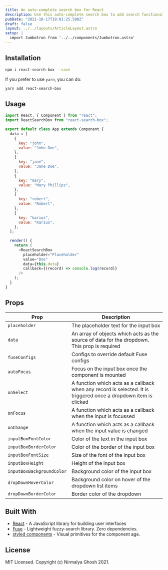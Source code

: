 ```yaml
---
title: An auto-complete search box for React
description: Use this auto-complete search box to add search functionality to your application.
pubDate: "2021-10-17T19:01:25.588Z"
draft: false
layout: ../../layouts/ArticleLayout.astro
setup: |
  import Jumbotron from '../../components/Jumbotron.astro'
---
```


<Jumbotron
  description="An auto-complete search box for React"
  githubLink="https://github.com/ghoshnirmalya/react-search-box"
  demoLink="https://codesandbox.io/s/react-search-box-example-cra-17ml6"
/>

## Installation

```bash
npm i react-search-box --save
```

If you prefer to use `yarn`, you can do:

```bash
yarn add react-search-box
```

## Usage

```js
import React, { Component } from "react";
import ReactSearchBox from "react-search-box";

export default class App extends Component {
  data = [
    {
      key: "john",
      value: "John Doe",
    },
    {
      key: "jane",
      value: "Jane Doe",
    },
    {
      key: "mary",
      value: "Mary Phillips",
    },
    {
      key: "robert",
      value: "Robert",
    },
    {
      key: "karius",
      value: "Karius",
    },
  ];

  render() {
    return (
      <ReactSearchBox
        placeholder="Placeholder"
        value="Doe"
        data={this.data}
        callback={(record) => console.log(record)}
      />
    );
  }
}
```

## Props

| Prop                      | Description                                                                                                      |
| ------------------------- | ---------------------------------------------------------------------------------------------------------------- |
| `placeholder`             | The placeholder text for the input box                                                                           |
| `data`                    | An array of objects which acts as the source of data for the dropdown. This prop is required                     |
| `fuseConfigs`             | Configs to override default Fuse configs                                                                         |
| `autoFocus`               | Focus on the input box once the component is mounted                                                             |
| `onSelect`                | A function which acts as a callback when any record is selected. It is triggered once a dropdown item is clicked |
| `onFocus`                 | A function which acts as a callback when the input is focussed                                                   |
| `onChange`                | A function which acts as a callback when the input value is changed                                              |
| `inputBoxFontColor`       | Color of the text in the input box                                                                               |
| `inputBoxBorderColor`     | Color of the border of the input box                                                                             |
| `inputBoxFontSize`        | Size of the font of the input box                                                                                |
| `inputBoxHeight`          | Height of the input box                                                                                          |
| `inputBoxBackgroundColor` | Background color of the input box                                                                                |
| `dropDownHoverColor`      | Background color on hover of the dropdown list items                                                             |
| `dropDownBorderColor`     | Border color of the dropdown                                                                                     |

## Built With

- [React](https://reactjs.org/) - A JavaScript library for building user interfaces
- [Fuse](http://fusejs.io/) - Lightweight fuzzy-search library. Zero dependencies.
- [styled components](https://www.styled-components.com/) - Visual primitives for the component age.

## License

MIT Licensed. Copyright (c) Nirmalya Ghosh 2021.
